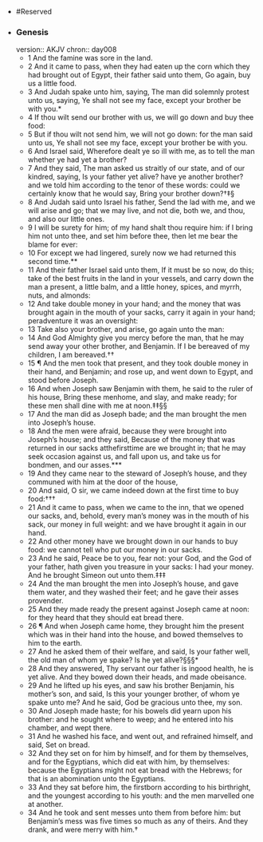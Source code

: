 - #Reserved
- ### Genesis
  version:: AKJV
  chron:: day008
	- 1 And the famine was sore in the land.
	- 2 And it came to pass, when they had eaten up
	  the corn which they had brought out of Egypt, their father said unto them, Go again,
	  buy us a little food.
	- 3 And Judah spake unto him, saying, The man did solemnly protest
	  unto us, saying, Ye shall not see my face, except your brother be with you.*
	- 4 If thou
	  wilt send our brother with us, we will go down and buy thee food:
	- 5 But if thou wilt not
	  send him, we will not go down: for the man said unto us, Ye shall not see my face, except
	  your brother be with you.
	- 6 And Israel said, Wherefore dealt ye so ill with me, as to tell
	  the man whether ye had yet a brother?
	- 7 And they said, The man asked us straitly of
	  our state, and of our kindred, saying, Is your father yet alive? have ye another brother?
	  and we told him according to the tenor of these words: could we certainly know that he
	  would say, Bring your brother down?†‡§
	- 8 And Judah said unto Israel his father, Send
	  the lad with me, and we will arise and go; that we may live, and not die, both we, and
	  thou, and also our little ones.
	- 9 I will be surety for him; of my hand shalt thou require
	  him: if I bring him not unto thee, and set him before thee, then let me bear the blame
	  for ever:
	- 10 For except we had lingered, surely now we had returned this second time.**
	- 11 And their father Israel said unto them, If it must be so now, do this; take of the best
	  fruits in the land in your vessels, and carry down the man a present, a little balm, and
	  a little honey, spices, and myrrh, nuts, and almonds:
	- 12 And take double money in your
	  hand; and the money that was brought again in the mouth of your sacks, carry it again
	  in your hand; peradventure it was an oversight:
	- 13 Take also your brother, and arise,
	  go again unto the man:
	- 14 And God Almighty give you mercy before the man, that he
	  may send away your other brother, and Benjamin. If I be bereaved of my children, I am
	  bereaved.††
	- 15 ¶ And the men took that present, and they took double money in their hand, and
	  Benjamin; and rose up, and went down to Egypt, and stood before Joseph.
	- 16 And when
	  Joseph saw Benjamin with them, he said to the ruler of his house, Bring these menhome,
	  and slay, and make ready; for these men shall dine with me at noon.‡‡§§
	- 17 And the man
	  did as Joseph bade; and the man brought the men into Joseph’s house.
	- 18 And the men
	  were afraid, because they were brought into Joseph’s house; and they said, Because of
	  the money that was returned in our sacks atthefirsttime are we brought in; that he may
	  seek occasion against us, and fall upon us, and take us for bondmen, and our asses.***
	- 19 And they came near to the steward of Joseph’s house, and they communed with him
	  at the door of the house,
	- 20 And said, O sir, we came indeed down at the first time to buy
	  food:†††
	- 21 And it came to pass, when we came to the inn, that we opened our sacks, and,
	  behold, every man’s money was in the mouth of his sack, our money in full weight: and
	  we have brought it again in our hand.
	- 22 And other money have we brought down in
	  our hands to buy food: we cannot tell who put our money in our sacks.
	- 23 And he said,
	  Peace be to you, fear not: your God, and the God of your father, hath given you treasure
	  in your sacks: I had your money. And he brought Simeon out unto them.‡‡‡
	- 24 And the
	  man brought the men into Joseph’s house, and gave them water, and they washed their
	  feet; and he gave their asses provender.
	- 25 And they made ready the present against
	  Joseph came at noon: for they heard that they should eat bread there.
	- 26 ¶ And when Joseph came home, they brought him the present which was in their
	  hand into the house, and bowed themselves to him to the earth.
	- 27 And he asked them
	  of their welfare, and said, Is your father well, the old man of whom ye spake? Is he yet
	  alive?§§§*
	- 28 And they answered, Thy servant our father is ingood health, he is yet alive.
	  And they bowed down their heads, and made obeisance.
	- 29 And he lifted up his eyes,
	  and saw his brother Benjamin, his mother’s son, and said, Is this your younger brother,
	  of whom ye spake unto me? And he said, God be gracious unto thee, my son.
	- 30 And
	  Joseph made haste; for his bowels did yearn upon his brother: and he sought where to
	  weep; and he entered into his chamber, and wept there.
	- 31 And he washed his face, and
	  went out, and refrained himself, and said, Set on bread.
	- 32 And they set on for him by
	  himself, and for them by themselves, and for the Egyptians, which did eat with him, by
	  themselves: because the Egyptians might not eat bread with the Hebrews; for that is an
	  abomination unto the Egyptians.
	- 33 And they sat before him, the firstborn according to
	  his birthright, and the youngest according to his youth: and the men marvelled one at
	  another.
	- 34 And he took and sent messes unto them from before him: but Benjamin’s
	  mess was five times so much as any of theirs. And they drank, and were merry with
	  him.†